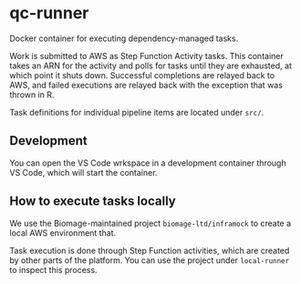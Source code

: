 qc-runner
=========

Docker container for executing dependency-managed tasks.

Work is submitted to AWS as Step Function Activity tasks. This container takes
an ARN for the activity and polls for tasks until they are exhausted, at which
point it shuts down. Successful completions are relayed back to AWS, and failed
executions are relayed back with the exception that was thrown in R.

Task definitions for individual pipeline items are located under `src/`.

Development
-----------

You can open the VS Code wrkspace in a development container through VS Code,
which will start the container.

How to execute tasks locally
----------------------------

We use the Biomage-maintained project `biomage-ltd/inframock` to create a local
AWS environment that.

Task execution is done through Step Function activities, which are created by
other parts of the platform. You can use the project under `local-runner`
to inspect this process. 
